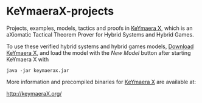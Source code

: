 # KeYmaeraX-projects

Projects, examples, models, tactics and proofs in [KeYmaera X](http://keymaeraX.org/), which is an aXiomatic Tactical Theorem Prover for Hybrid Systems and Hybrid Games.

To use these verified hybrid systems and hybrid games models, [Download KeYmaera X](http://keymaeraX.org/keymaerax.jar), and load the model with the _New Model_ button after starting KeYmaera X with 

  `java -jar keymaerax.jar`

More information and precompiled binaries for [KeYmaera X](http://keymaeraX.org/) are available at:

  http://keymaeraX.org/


